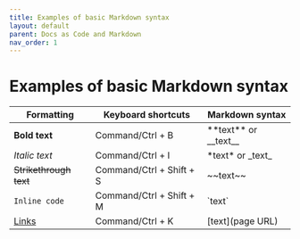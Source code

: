 ```yaml
---
title: Examples of basic Markdown syntax
layout: default
parent: Docs as Code and Markdown
nav_order: 1
---
```


# Examples of basic Markdown syntax

| Formatting | Keyboard shortcuts  | Markdown syntax     |
| ------ | --------------- | --------------- |
| **Bold text** | Command/Ctrl + B | \*\*text** or \_\_text__ |
| *Italic text* | Command/Ctrl + I | \*text\* or \_text\_ |
|~~Strikethrough text~~ | Command/Ctrl + Shift + S | \~\~text\~\~ |
| `Inline code` | Command/Ctrl + Shift + M | \`text\` |
| [Links](https://www.google.pl/) | Command/Ctrl + K | [text](page URL) |

